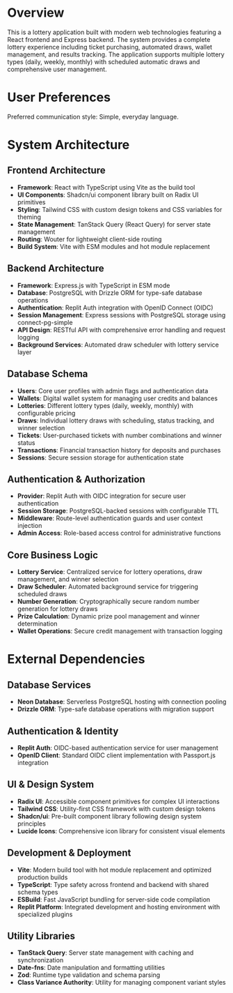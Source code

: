 # Overview

This is a lottery application built with modern web technologies featuring a React frontend and Express backend. The system provides a complete lottery experience including ticket purchasing, automated draws, wallet management, and results tracking. The application supports multiple lottery types (daily, weekly, monthly) with scheduled automatic draws and comprehensive user management.

# User Preferences

Preferred communication style: Simple, everyday language.

# System Architecture

## Frontend Architecture
- **Framework**: React with TypeScript using Vite as the build tool
- **UI Components**: Shadcn/ui component library built on Radix UI primitives
- **Styling**: Tailwind CSS with custom design tokens and CSS variables for theming
- **State Management**: TanStack Query (React Query) for server state management
- **Routing**: Wouter for lightweight client-side routing
- **Build System**: Vite with ESM modules and hot module replacement

## Backend Architecture
- **Framework**: Express.js with TypeScript in ESM mode
- **Database**: PostgreSQL with Drizzle ORM for type-safe database operations
- **Authentication**: Replit Auth integration with OpenID Connect (OIDC)
- **Session Management**: Express sessions with PostgreSQL storage using connect-pg-simple
- **API Design**: RESTful API with comprehensive error handling and request logging
- **Background Services**: Automated draw scheduler with lottery service layer

## Database Schema
- **Users**: Core user profiles with admin flags and authentication data
- **Wallets**: Digital wallet system for managing user credits and balances
- **Lotteries**: Different lottery types (daily, weekly, monthly) with configurable pricing
- **Draws**: Individual lottery draws with scheduling, status tracking, and winner selection
- **Tickets**: User-purchased tickets with number combinations and winner status
- **Transactions**: Financial transaction history for deposits and purchases
- **Sessions**: Secure session storage for authentication state

## Authentication & Authorization
- **Provider**: Replit Auth with OIDC integration for secure user authentication
- **Session Storage**: PostgreSQL-backed sessions with configurable TTL
- **Middleware**: Route-level authentication guards and user context injection
- **Admin Access**: Role-based access control for administrative functions

## Core Business Logic
- **Lottery Service**: Centralized service for lottery operations, draw management, and winner selection
- **Draw Scheduler**: Automated background service for triggering scheduled draws
- **Number Generation**: Cryptographically secure random number generation for lottery draws
- **Prize Calculation**: Dynamic prize pool management and winner determination
- **Wallet Operations**: Secure credit management with transaction logging

# External Dependencies

## Database Services
- **Neon Database**: Serverless PostgreSQL hosting with connection pooling
- **Drizzle ORM**: Type-safe database operations with migration support

## Authentication & Identity
- **Replit Auth**: OIDC-based authentication service for user management
- **OpenID Client**: Standard OIDC client implementation with Passport.js integration

## UI & Design System
- **Radix UI**: Accessible component primitives for complex UI interactions
- **Tailwind CSS**: Utility-first CSS framework with custom design tokens
- **Shadcn/ui**: Pre-built component library following design system principles
- **Lucide Icons**: Comprehensive icon library for consistent visual elements

## Development & Deployment
- **Vite**: Modern build tool with hot module replacement and optimized production builds
- **TypeScript**: Type safety across frontend and backend with shared schema types
- **ESBuild**: Fast JavaScript bundling for server-side code compilation
- **Replit Platform**: Integrated development and hosting environment with specialized plugins

## Utility Libraries
- **TanStack Query**: Server state management with caching and synchronization
- **Date-fns**: Date manipulation and formatting utilities
- **Zod**: Runtime type validation and schema parsing
- **Class Variance Authority**: Utility for managing component variant styles
